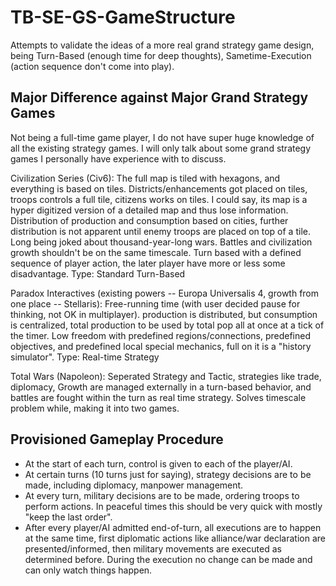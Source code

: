 # TB-SE-GS-GameStructure
Attempts to validate the ideas of a more real grand strategy game design, being Turn-Based (enough time for deep thoughts), Sametime-Execution (action sequence don't come into play).

## Major Difference against Major Grand Strategy Games

Not being a full-time game player, I do not have super huge knowledge of all the existing strategy games. I will only talk about some grand strategy games I personally have experience with to discuss.

Civilization Series (Civ6):
The full map is tiled with hexagons, and everything is based on tiles. Districts/enhancements got placed on tiles, troops controls a full tile, citizens works on tiles. I could say, its map is a hyper digitized version of a detailed map and thus lose information.
Distribution of production and consumption based on cities, further distribution is not apparent until enemy troops are placed on top of a tile.
Long being joked about thousand-year-long wars. Battles and civilization growth shouldn't be on the same timescale.
Turn based with a defined sequence of player action, the later player have more or less some disadvantage.
Type: Standard Turn-Based

Paradox Interactives (existing powers -- Europa Universalis 4, growth from one place -- Stellaris):
Free-running time (with user decided pause for thinking, not OK in multiplayer).
production is distributed, but consumption is centralized, total production to be used by total pop all at once at a tick of the timer.
Low freedom with predefined regions/connections, predefined objectives, and predefined local special mechanics, full on it is a "history simulator".
Type: Real-time Strategy

Total Wars (Napoleon):
Seperated Strategy and Tactic, strategies like trade, diplomacy, Growth are managed externally in a turn-based behavior, and battles are fought within the turn as real time strategy. Solves timescale problem while, making it into two games.

## Provisioned Gameplay Procedure

* At the start of each turn, control is given to each of the player/AI.
* At certain turns (10 turns just for saying), strategy decisions are to be made, including diplomacy, manpower management.
* At every turn, military decisions are to be made, ordering troops to perform actions. In peaceful times this should be very quick with mostly "keep the last order".
* After every player/AI admitted end-of-turn, all executions are to happen at the same time, first diplomatic actions like alliance/war declaration are presented/informed, then military movements are executed as determined before. During the execution no change can be made and can only watch things happen.


